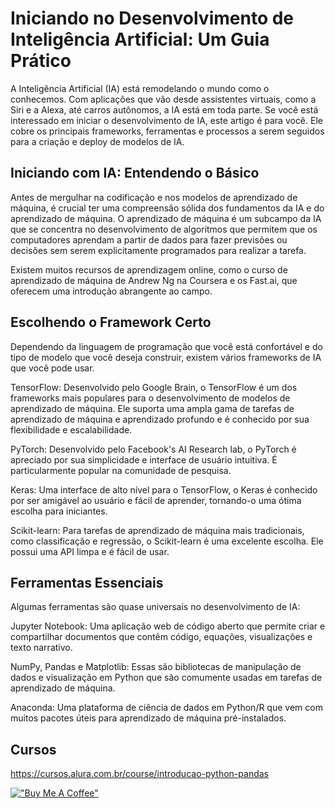 # Iniciando no Desenvolvimento de Inteligência Artificial: Um Guia Prático

A Inteligência Artificial (IA) está remodelando o mundo como o conhecemos. Com aplicações que vão desde assistentes virtuais, como a Siri e a Alexa, até carros autônomos, a IA está em toda parte. Se você está interessado em iniciar o desenvolvimento de IA, este artigo é para você. Ele cobre os principais frameworks, ferramentas e processos a serem seguidos para a criação e deploy de modelos de IA.

## Iniciando com IA: Entendendo o Básico
Antes de mergulhar na codificação e nos modelos de aprendizado de máquina, é crucial ter uma compreensão sólida dos fundamentos da IA e do aprendizado de máquina. O aprendizado de máquina é um subcampo da IA que se concentra no desenvolvimento de algoritmos que permitem que os computadores aprendam a partir de dados para fazer previsões ou decisões sem serem explicitamente programados para realizar a tarefa.

Existem muitos recursos de aprendizagem online, como o curso de aprendizado de máquina de Andrew Ng na Coursera e os Fast.ai, que oferecem uma introdução abrangente ao campo.

## Escolhendo o Framework Certo
Dependendo da linguagem de programação que você está confortável e do tipo de modelo que você deseja construir, existem vários frameworks de IA que você pode usar.

TensorFlow: Desenvolvido pelo Google Brain, o TensorFlow é um dos frameworks mais populares para o desenvolvimento de modelos de aprendizado de máquina. Ele suporta uma ampla gama de tarefas de aprendizado de máquina e aprendizado profundo e é conhecido por sua flexibilidade e escalabilidade.

PyTorch: Desenvolvido pelo Facebook's AI Research lab, o PyTorch é apreciado por sua simplicidade e interface de usuário intuitiva. É particularmente popular na comunidade de pesquisa.

Keras: Uma interface de alto nível para o TensorFlow, o Keras é conhecido por ser amigável ao usuário e fácil de aprender, tornando-o uma ótima escolha para iniciantes.

Scikit-learn: Para tarefas de aprendizado de máquina mais tradicionais, como classificação e regressão, o Scikit-learn é uma excelente escolha. Ele possui uma API limpa e é fácil de usar.

## Ferramentas Essenciais
Algumas ferramentas são quase universais no desenvolvimento de IA:

Jupyter Notebook: Uma aplicação web de código aberto que permite criar e compartilhar documentos que contêm código, equações, visualizações e texto narrativo.

NumPy, Pandas e Matplotlib: Essas são bibliotecas de manipulação de dados e visualização em Python que são comumente usadas em tarefas de aprendizado de máquina.

Anaconda: Uma plataforma de ciência de dados em Python/R que vem com muitos pacotes úteis para aprendizado de máquina pré-instalados.

## Cursos

https://cursos.alura.com.br/course/introducao-python-pandas

[!["Buy Me A Coffee"](https://user-images.githubusercontent.com/1376749/120938564-50c59780-c6e1-11eb-814f-22a0399623c5.png)](https://www.buymeacoffee.com/govinda777)